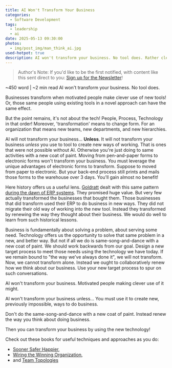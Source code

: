 ```yaml
---
title: AI Won't Transform Your Business
categories:
  - Software Development
tags:
  - leadership
  - ai
date: 2025-05-13 09:30:00
photos: 
  - img/post_img/man_think_ai.jpg
used-hotpot: true
description: AI won't transform your business. No tool does. Rather clever people applying those tools do. Focus on enabling them, for the benefits you're looking for. 
---
```


> Author's Note: If you'd like to be the first notified, with content like this sent direct to you: [Sign up for the Newsletter](https://subscribepage.io/nOrcj7)! 


~450 word | ~2 min read
AI won't transform your business. No tool does.

Businesses transform when motivated people make clever use of new tools! Or, those same people using existing tools in a novel approach can have the same effect.

But the point remains, it's not about the tech! People, Process, Technology in that order!  Moreover, 'transformation' means to change form. For an organization that means new teams, new departments, and new hierarchies.

AI will not transform your business... **Unless**. It will not transform your business *unless* you use to tool to create new ways of working. That is ones that were not possible without AI. Otherwise you're just doing to same activities with a new coat of paint. Moving from pen-and-paper forms to electronic forms won't transform your business. You must leverage the unique advantages of electronic forms to transform. Suppose to moved from paper to electronic. But your back-end process still prints and mails those forms to the warehouse over 3 days. You'll gain almost no benefit!

Here history offers us a useful lens. [Goldratt](https://en.wikipedia.org/wiki/Eliyahu_M._Goldratt) dealt with this same pattern [during the dawn of ERP systems](https://www.audible.com/pd/Beyond-the-Goal-Audiobook/B002V1LYO2). They promised huge value. But very few actually transformed the businesses that bought them. Those businesses that did transform used their ERP to do business in new ways. They did not migrate their old way of working into the new tool. Instead they transformed by renewing the way they thought about their business. We would do well to learn from such historical lessons.

Business is fundamentally about solving a problem, about serving some need. Technology offers us the opportunity to solve that same problem in a new, and better way. But not if all we do is same-song-and-dance with a new coat of paint. We should work backwards from our goal. Design a new target process to meet those needs using the technology we have today. If we remain bound to "the way we've always done it", we will not transform. Now, we cannot transform alone. Instead we ought to collaboratively renew how we think about our business. Use your new target process to spur on such conversations.

AI won't transform your business.
Motivated people making clever use of it might.

AI won't transform your business unless...
You must use it to create new, previously impossible, ways to do business.

Don't do the same-song-and-dance with a new coat of paint.
Instead renew the way you think about doing business.

Then you can transform your business by using the new technology!

Check out these books for useful techniques and approaches as you do:
- [Sooner Safer Happier](https://www.amazon.com/dp/1950508412/),
- [Wiring the Winning Organization](https://www.amazon.com/dp/B0CLH9WMSB),
- and [Team Topologies](https://www.amazon.com/dp/1942788819/)

